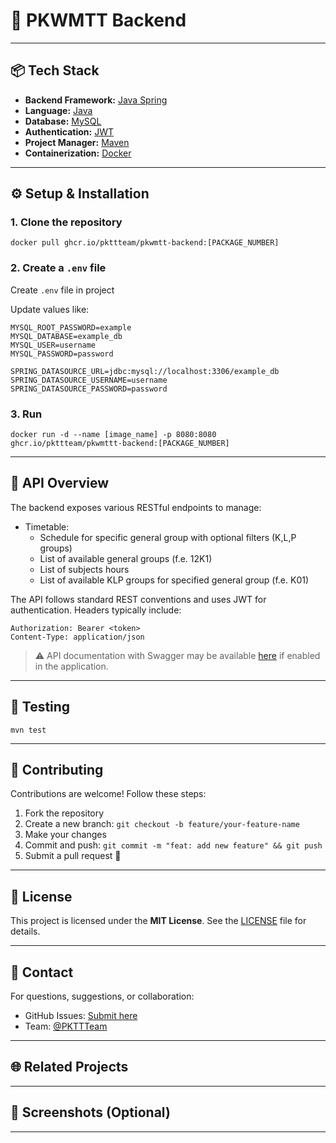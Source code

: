 # 🚀 PKWMTT Backend

---

## 📦 Tech Stack

- **Backend Framework:** [Java Spring](https://spring.io/)
- **Language:** [Java](https://www.java.com/pl/)
- **Database:** [MySQL](https://www.mysql.com/)
- **Authentication:** [JWT](https://jwt.io/)
- **Project Manager:** [Maven](https://maven.apache.org/)
- **Containerization:** [Docker](https://www.docker.com/)

---

## ⚙️ Setup & Installation

### 1. Clone the repository

```shell
docker pull ghcr.io/pkttteam/pkwmtt-backend:[PACKAGE_NUMBER]
```

### 2. Create a `.env` file

Create `.env` file in project

Update values like:

```dotenv
MYSQL_ROOT_PASSWORD=example
MYSQL_DATABASE=example_db
MYSQL_USER=username
MYSQL_PASSWORD=password

SPRING_DATASOURCE_URL=jdbc:mysql://localhost:3306/example_db
SPRING_DATASOURCE_USERNAME=username
SPRING_DATASOURCE_PASSWORD=password
```

### 3. Run

```shell
docker run -d --name [image_name] -p 8080:8080 ghcr.io/pkttteam/pkwmttt-backend:[PACKAGE_NUMBER]
```

---

## 📮 API Overview

The backend exposes various RESTful endpoints to manage:

- Timetable:
    - Schedule for specific general group with optional filters (K,L,P groups)
    - List of available general groups (f.e. 12K1)
    - List of subjects hours
    - List of available KLP groups for specified general group (f.e. K01)

The API follows standard REST conventions and uses JWT for authentication. Headers typically include:

```
Authorization: Bearer <token>
Content-Type: application/json
```

> ⚠️ API documentation with Swagger may be available [here](http://localhost:8080/swagger-ui/index.html) if enabled in
> the application.

---

## 🧪 Testing

```shell
mvn test
```

---

## 🤝 Contributing

Contributions are welcome! Follow these steps:

1. Fork the repository
2. Create a new branch: `git checkout -b feature/your-feature-name`
3. Make your changes
4. Commit and push: `git commit -m "feat: add new feature" && git push`
5. Submit a pull request 🚀

---

## 📄 License

This project is licensed under the **MIT License**. See the [LICENSE](./LICENSE) file for details.

---

## 💬 Contact

For questions, suggestions, or collaboration:

- GitHub Issues: [Submit here](https://github.com/PKTTTeam/PKWMTT-backend/issues)
- Team: [@PKTTTeam](https://github.com/PKTTTeam)

---

## 🌐 Related Projects

---

## 📸 Screenshots (Optional)

---



